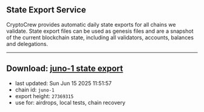## State Export Service
CryptoCrew provides automatic daily state exports for all chains we validate. State export files can be used as genesis files and are a snapshot of the current blockchain state, including all validators, accounts, balances and delegations.

---
**Download: [juno-1 state export](https://dl-eu2.ccvalidators.com/SERVICE/juno/juno-1_export_27369315.json)**
---

- last updated: Sun Jun 15 2025 11:51:57
- chain id: `juno-1`
- export height: `27369315`
- use for: airdrops, local tests, chain recovery
